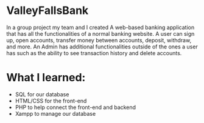# ValleyFallsBank
In a group project my team and I created A web-based banking application that has all the functionalities of a normal banking website. A user can sign up, open accounts, transfer money between accounts, deposit, withdraw, and more. An Admin has additional functionalities outside of the ones a user has such as the ability to see transaction history and delete accounts.

<h1>What I learned:</h1>
<ul>
<li>SQL for our database</li>
<li>HTML/CSS for the front-end</li>
<li>PHP to help connect the front-end and backend</li>
<li>Xampp to manage our database</li>
</ul>
